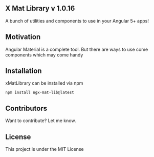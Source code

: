 ## X Mat Library v 1.0.16

A bunch of utilities and components to use in your Angular 5+ apps!

## Motivation

Angular Material is a complete tool. But there are ways to use come components which may come handy 

## Installation

xMatLibrary can be installed via npm

`npm install ngx-mat-lib@latest`

## Contributors

Want to contribute? Let me know.

## License

This project is under the MIT License
